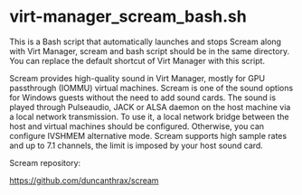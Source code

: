 # virt-manager_scream_bash.sh
This is a Bash script that automatically launches and stops Scream along with Virt Manager, scream and bash script should be in the same directory. You can replace the default shortcut of Virt Manager with this script.

Scream provides high-quality sound in Virt Manager, mostly for GPU passthrough (IOMMU) virtual machines. Scream is one of the sound options for Windows guests without the need to add sound cards. The sound is played through Pulseaudio, JACK or ALSA daemon on the host machine via a local network transmission. To use it, a local network bridge between the host and virtual machines should be configured. Otherwise, you can configure IVSHMEM alternative mode. Scream supports high sample rates and up to 7.1 channels, the limit is imposed by your host sound card.


Scream repository:

https://github.com/duncanthrax/scream
